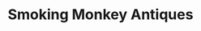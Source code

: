 ---
title: "Smoking Monkey Antiques"
url: /bury-st-edmunds/smoking-monkey-antiques/
shop: antiques
---